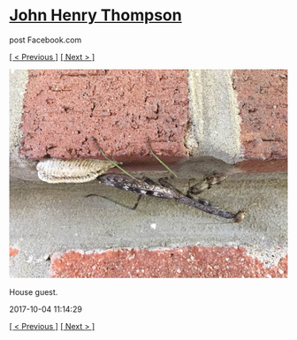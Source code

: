 # [John Henry Thompson](../README.md)
post Facebook.com

[[ < Previous ]](2017-10-04-2.md) [[ Next > ]](2017-10-03-1.md)

[![](../media/2017-10-04/Timeline-Photos-House-guest.jpg)](../README.md)

House guest.

2017-10-04 11:14:29

[[ < Previous ]](2017-10-04-2.md) [[ Next > ]](2017-10-03-1.md)